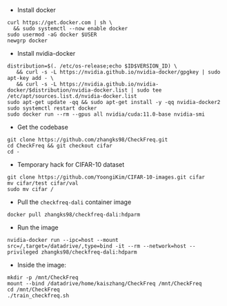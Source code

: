 - Install docker
```
curl https://get.docker.com | sh \
  && sudo systemctl --now enable docker
sudo usermod -aG docker $USER
newgrp docker
```

- Install nvidia-docker
```
distribution=$(. /etc/os-release;echo $ID$VERSION_ID) \
   && curl -s -L https://nvidia.github.io/nvidia-docker/gpgkey | sudo apt-key add - \
   && curl -s -L https://nvidia.github.io/nvidia-docker/$distribution/nvidia-docker.list | sudo tee /etc/apt/sources.list.d/nvidia-docker.list
sudo apt-get update -qq && sudo apt-get install -y -qq nvidia-docker2
sudo systemctl restart docker
sudo docker run --rm --gpus all nvidia/cuda:11.0-base nvidia-smi
```

- Get the codebase
```
git clone https://github.com/zhangks98/CheckFreq.git
cd CheckFreq && git checkout cifar
cd -
```

- Temporary hack for CIFAR-10 dataset
```
git clone https://github.com/YoongiKim/CIFAR-10-images.git cifar
mv cifar/test cifar/val
sudo mv cifar /
```

- Pull the `checkfreq-dali` container image
```
docker pull zhangks98/checkfreq-dali:hdparm
```

- Run the image
```
nvidia-docker run --ipc=host --mount src=/,target=/datadrive/,type=bind -it --rm --network=host --privileged zhangks98/checkfreq-dali:hdparm
```

- Inside the image:
```
mkdir -p /mnt/CheckFreq
mount --bind /datadrive/home/kaiszhang/CheckFreq /mnt/CheckFreq
cd /mnt/CheckFreq
./train_checkfreq.sh
```

